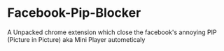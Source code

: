 # Facebook-Pip-Blocker
A Unpacked chrome extension which close the facebook's annoying PIP (Picture in Picture) aka Mini Player autometicaly
